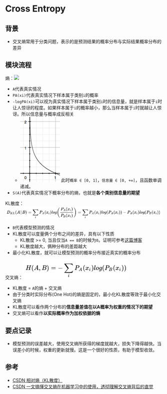 # Cross Entropy

## 背景
- 交叉熵常用于分类问题，表示的是预测结果的概率分布与实际结果概率分布的差异
## 模块流程
熵：![](熵.png)
- `A`代表真实情况
- `PA(xi)`代表真实情况下样本属于类别`i`的概率
- `-logPA(xi)`可以视为真实情况下样本属于类别`i`时的信息量，就是样本属于`i`时让人惊讶的程度。如果样本属于`i`的概率越小，那么当样本属于`i`时就越让人惊讶。所以信息量与概率成反相关
  - ![](-log.png) 此时`概率 ∈ [0, 1]`，`信息量 ∈ [0, +∞]`，且函数单调递减。
- `S(A)`代表真实情况下概率分布的熵，也就是**各个类别信息量的期望**

KL散度：![](KL散度.png)
- `B`代表模型预测的情况
- KL散度可以度量俩个分布之间的差异，具有以下性质
  - KL散度 >= 0, 当且仅当`A == B`的时候为`0`。证明可参考[这篇博客](https://blog.csdn.net/ACdreamers/article/details/44657745)
  - KL散度越大，俩种分布的差距越大
- 最小化KL散度，就可以让模型预测的概率分布接近真实的概率分布

交叉熵：![](交叉熵.png)
- KL散度 = `A`的熵 + 交叉熵
- 由于分类时实际分布(One Hot)的熵是固定的，最小化KL散度等效于最小化交叉熵
- KL散度可以看作两个分布的**信息量差值在以A概率为权重的情况下的期望**
- 交叉熵可以看作**以实际概率作为加权依据的熵**
## 要点记录
- 模型预测的误差越大，使用交叉熵所获得的梯度就越大，损失下降得越快。当误差小的时候，权重的更新就慢。这是一个很好的性质，有助于模型收敛。
## 参考
- [CSDN 相对熵（KL散度）](https://blog.csdn.net/ACdreamers/article/details/44657745)
- [CSDN 一文搞懂交叉熵在机器学习中的使用，透彻理解交叉熵背后的直觉](https://blog.csdn.net/tsyccnh/article/details/79163834)
